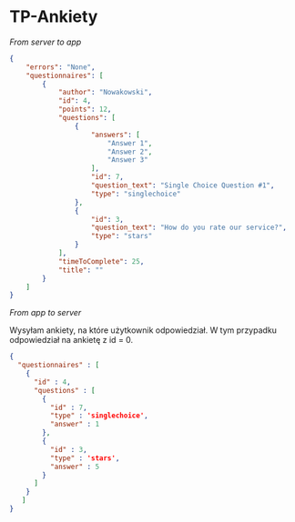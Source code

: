 TP-Ankiety
==========

*From server to app*
```json
{
    "errors": "None", 
    "questionnaires": [
        {
            "author": "Nowakowski", 
            "id": 4, 
            "points": 12, 
            "questions": [
                {
                    "answers": [
                        "Answer 1", 
                        "Answer 2", 
                        "Answer 3"
                    ], 
                    "id": 7, 
                    "question_text": "Single Choice Question #1", 
                    "type": "singlechoice"
                }, 
                {
                    "id": 3, 
                    "question_text": "How do you rate our service?", 
                    "type": "stars"
                }
            ], 
            "timeToComplete": 25, 
            "title": ""
        }
    ]
}
```

*From app to server*

Wysyłam ankiety, na które użytkownik odpowiedział. W tym przypadku odpowiedział na ankietę z id = 0.

```json
{
  "questionnaires" : [
    {
      "id" : 4,
      "questions" : [
        {
          "id" : 7,
          "type" : 'singlechoice',
          "answer" : 1
        },
        {
          "id" : 3,
          "type" : 'stars',
          "answer" : 5
        }
      ]
    } 
   ]
}
```
